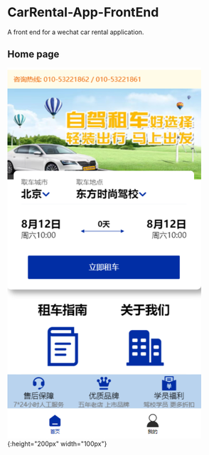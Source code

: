# CarRental-App-FrontEnd
A front end for a wechat car rental application.
## Home page 
![Home page](Home.png){:height="200px" width="100px"}
